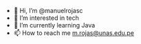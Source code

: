 - 👋 Hi, I’m @manuelrojasc
- 👀 I’m interested in tech 
- 🌱 I’m currently learning Java
- 📫 How to reach me m.rojas@unas.edu.pe

<!---
manuelrojasc/manuelrojasc is a ✨ special ✨ repository because its `README.md` (this file) appears on your GitHub profile.
You can click the Preview link to take a look at your changes.
--->
